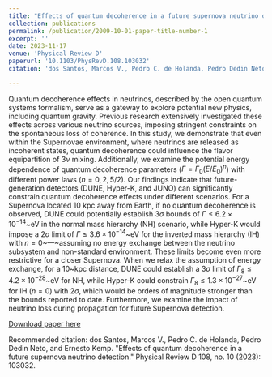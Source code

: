 ```yaml
---
title: "Effects of quantum decoherence in a future supernova neutrino detection"
collection: publications
permalink: /publication/2009-10-01-paper-title-number-1
excerpt: ''
date: 2023-11-17
venue: 'Physical Review D'
paperurl: '10.1103/PhysRevD.108.103032'
citation: 'dos Santos, Marcos V., Pedro C. de Holanda, Pedro Dedin Neto, and Ernesto Kemp. "Effects of quantum decoherence in a future supernova neutrino detection." Physical Review D 108, no. 10 (2023): 103032.'

---
```

Quantum decoherence effects in neutrinos, described by the open quantum systems formalism, serve as a gateway to explore potential new physics, including quantum gravity. Previous research extensively investigated these effects across various neutrino sources, imposing stringent constraints on the spontaneous loss of coherence. In this study, we demonstrate that even within the Supernovae environment, where neutrinos are released as incoherent states, quantum decoherence could influence the flavor equipartition of $3\nu$ mixing. Additionally, we examine the potential energy dependence of quantum decoherence parameters ($\Gamma = \Gamma_0 (E/E_0)^n$) with different power laws ($n = 0, 2, 5/2$). Our findings indicate that future-generation detectors (DUNE, Hyper-K, and JUNO) can significantly constrain quantum decoherence effects under different scenarios. For a Supernova located 10 kpc away from Earth, if no quantum decoherence is observed, DUNE could potentially establish $3\sigma$ bounds of $\Gamma \leq 6.2 \times 10^{-14}$~eV in the normal mass hierarchy (NH) scenario, while Hyper-K would impose a $2\sigma$ limit of $\Gamma \leq 3.6 \times 10^{-14}$~eV for the inverted mass hierarchy (IH) with $n=0$~—~assuming no energy exchange between the neutrino subsystem and non-standard environment. These limits become even more restrictive for a closer Supernova. When we relax the assumption of energy exchange, for a 10~kpc distance, DUNE could establish a $3\sigma$ limit of $\Gamma_8 \leq 4.2 \times 10^{-28}$~eV for NH, while Hyper-K could constrain $\Gamma_8 \leq 1.3 \times 10^{-27}$~eV for IH ($n=0$) with $2\sigma$, which would be orders of magnitude stronger than the bounds reported to date. Furthermore, we examine the impact of neutrino loss during propagation for future Supernova detection.

[Download paper here](https://doi.org/10.1140/epjc/s10052-023-11597-6)

Recommended citation: dos Santos, Marcos V., Pedro C. de Holanda, Pedro Dedin Neto, and Ernesto Kemp. "Effects of quantum decoherence in a future supernova neutrino detection." Physical Review D 108, no. 10 (2023): 103032.
